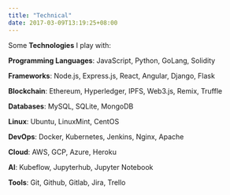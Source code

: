 ```yaml
---
title: "Technical"
date: 2017-03-09T13:19:25+08:00
---
```


Some **Technologies** I play with:

**Programming Languages**: JavaScript, Python, GoLang, Solidity

**Frameworks**: Node.js, Express.js, React, Angular, Django, Flask

**Blockchain**: Ethereum, Hyperledger, IPFS, Web3.js, Remix, Truffle

**Databases**: MySQL, SQLite, MongoDB

**Linux**: Ubuntu, LinuxMint, CentOS

**DevOps**: Docker, Kubernetes, Jenkins, Nginx, Apache

**Cloud**: AWS, GCP, Azure, Heroku

**AI**: Kubeflow, Jupyterhub, Jupyter Notebook

**Tools**: Git, Github, Gitlab, Jira, Trello
